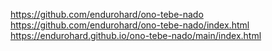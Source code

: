 https://github.com/endurohard/ono-tebe-nado
https://github.com/endurohard/ono-tebe-nado/index.html
https://endurohard.github.io/ono-tebe-nado/main/index.html
